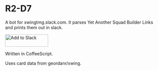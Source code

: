 # R2-D7
A bot for xwingtmg.slack.com. It parses Yet Another Squad Builder Links and prints them out in
slack.

<a href="https://slack.com/oauth/authorize?scope=bot&client_id=22172116449.94722582676"><img alt="Add to Slack" height="40" width="139" src="https://platform.slack-edge.com/img/add_to_slack.png" srcset="https://platform.slack-edge.com/img/add_to_slack.png 1x, https://platform.slack-edge.com/img/add_to_slack@2x.png 2x" /></a>

Written in CoffeeScript.

Uses card data from geordanr/xwing.
